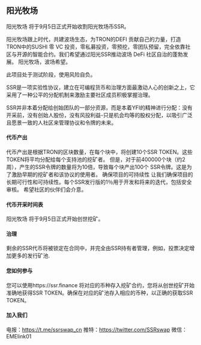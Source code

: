 ## 阳光牧场
 
阳光牧场 将于9月5日正式开始收割阳光牧场币SSR。

阳光牧场跟上时代，共建波场生态，为TRON的DEFI 贡献自己的力量，打造TRON中的SUSHI 零 VC 投资，零私募投资，零预挖，零团队预留，完全依靠社区与开源的智能合约。我们希望通过阳光SSR推动波场 DeFi 社区自治的蓬勃发展。 阳光牧场，波场希望。

此项目处于测试阶段，使用风险自负。

SSR是一项实验性协议，建立在可编程货币和治理方面最激动人心的创新之上，它采用了一种公平的分配机制来激励主要社区成员积极掌握治理。

SSR并非本着分配给创始团队的一部分资源，而是本着YFI的精神进行分配：没有开采前，没有创始人股份，没有风投利益-只是机会均等的股权分配，以吸引广泛且愿景一致的人社区来管理协议和令牌的未来。


#### 代币产出
代币产出是根据TRON的区块数量，在每个块中，将创建10个SSR TOKEN。这些TOKEN将平均分配给每个支持池的挖矿者。 但是，对于前400000个块（约2周），产生的SSR令牌的数量将为10倍，导致每个块产出100个 SSR令牌。这是为了激励早期的挖矿者和该协议的使用者。
确保项目的可持续性 让我们确保项目的长期可行性和可持续性。每个SSR发行版的1％用于开发和将来的迭代，包括安全审核。 希望社区的伙伴们会介意。

#### 代币开采时间表 
阳光牧场 将于9月5日正式开始创世挖矿。

#### 治理 
剩余的SSR代币将被锁定在合同中，并完全由SSR持有者管理，例如，投票决定增加更多的发行矿池.

#### 您如何参与 
您可以使用https://ssr.finance 将对应的币种存入挖矿合约，您将从创世挖矿开始准确地获得SSR TOKEN。确保在对应的矿池存入相应的币种，以正确的获取SSR TOKEN。

#### 加入我们 
电报：https://t.me/ssrswap_cn 推特：https://twitter.com/SSRswap 微信：EMElink01
